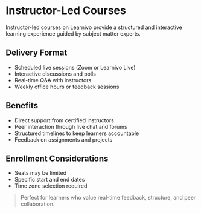 # Instructor-Led Courses

Instructor-led courses on Learnivo provide a structured and interactive learning experience guided by subject matter experts.

## Delivery Format

- Scheduled live sessions (Zoom or Learnivo Live)
- Interactive discussions and polls
- Real-time Q&A with instructors
- Weekly office hours or feedback sessions

## Benefits

- Direct support from certified instructors
- Peer interaction through live chat and forums
- Structured timelines to keep learners accountable
- Feedback on assignments and projects

## Enrollment Considerations

- Seats may be limited
- Specific start and end dates
- Time zone selection required

> Perfect for learners who value real-time feedback, structure, and peer collaboration.
